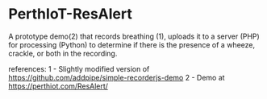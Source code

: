 # PerthIoT-ResAlert

A prototype demo(2) that records breathing (1), uploads it to a server (PHP) for processing (Python) to determine if there is the presence of a wheeze, crackle, or both in the recording.

references:
1 - Slightly modified version of https://github.com/addpipe/simple-recorderjs-demo
2 - Demo at https://perthiot.com/ResAlert/
